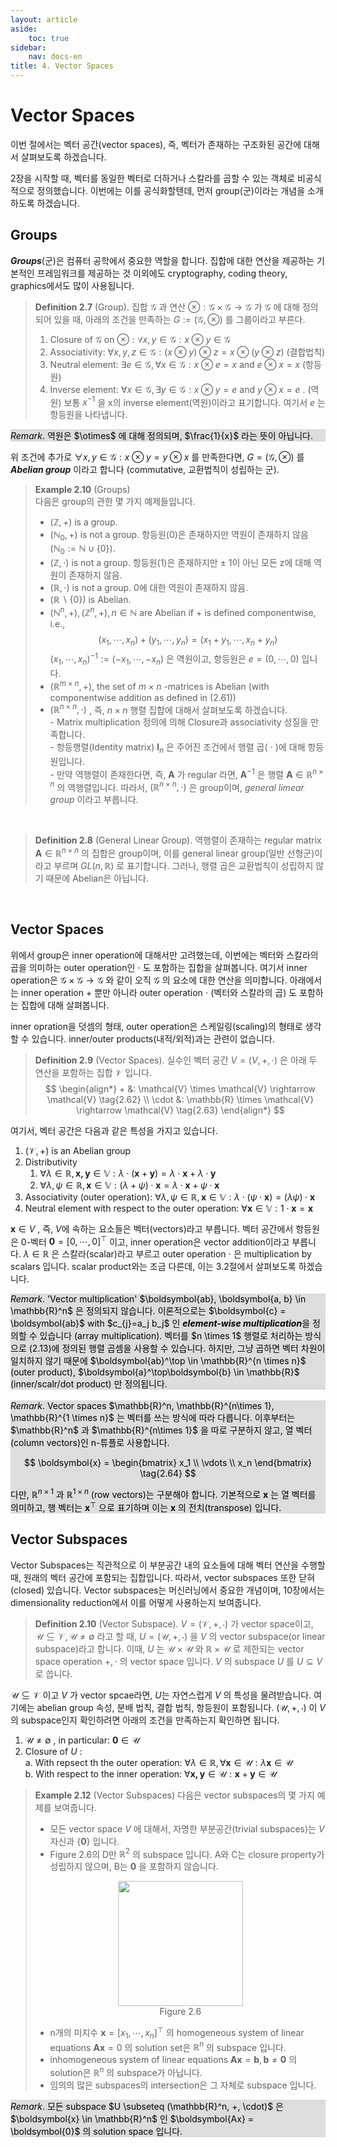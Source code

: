 ```yaml
---
layout: article
aside:
    toc: true
sidebar:
    nav: docs-en
title: 4. Vector Spaces
---
```


# Vector Spaces

이번 절에서는 벡터 공간(vector spaces), 즉, 벡터가 존재하는 구조화된 공간에 대해서 살펴보도록 하겠습니다.

2장을 시작할 때, 벡터를 동일한 벡터로 더하거나 스칼라를 곱할 수 있는 객체로 비공식적으로 정의했습니다. 이번에는 이를 공식화할텐데, 먼저 group(군)이라는 개념을 소개하도록 하겠습니다.

## Groups

***Groups***(군)은 컴퓨터 공학에서 중요한 역할을 합니다. 집합에 대한 연산을 제공하는 기본적인 프레임워크를 제공하는 것 이외에도 cryptography, coding theory, graphics에서도 많이 사용됩니다.

> **Definition 2.7** (Group). 집합 $\mathcal{G}$ 과 연산 $\otimes : \mathcal{G} \times \mathcal{G} \rightarrow \mathcal{G}$ 가 $\mathcal{G}$ 에 대해 정의되어 있을 때, 아래의 조건을 만족하는 $G := (\mathcal{G}, \otimes)$ 를 그룹이라고 부른다.
> <br>
> 1. Closure of $\mathcal{G}$ on $\otimes : \forall x,y \in \mathcal{G}: x \otimes y \in \mathcal{G}$
> 2. Associativity: $\forall x, y, z \in \mathcal{G}: (x \otimes y) \otimes z = x \otimes (y \otimes z)$ (결합법칙)
> 3. Neutral element: $\exists e \in \mathcal{G}, \forall x \in \mathcal{G} : x \otimes e = x \text{ and } e \otimes x = x$ (항등원)
> 4. Inverse element: $\forall x \in \mathcal{G}, \exists y \in \mathcal{G} : x \otimes y = e \text{ and } y \otimes x = e$ . (역원) 보통 $x^{-1}$ 을 x의 inverse element(역원)이라고 표기합니다. 여기서 $e$ 는 항등원을 나타냅니다.

<div style="background-color: #DDDDDD; color: #000000">
<i>Remark</i>. 역원은 $\otimes$ 에 대해 정의되며, $\frac{1}{x}$ 라는 뜻이 아닙니다.
</div>

위 조건에 추가로 $\forall x, y \in \mathcal{G} : x \otimes y = y \otimes x$ 를 만족한다면, $G = (\mathcal{G}, \otimes)$ 를 ***Abelian group*** 이라고 합니다 (commutative, 교환법칙이 성립하는 군).

> **Example 2.10** (Groups)
> <br>
> 다음은 group의 관한 몇 가지 예제들입니다.
> <br>
> - $(\mathbb{Z}, +)$ is a group.
> - $(\mathbb{N}_0, +)$ is not a group. 항등원(0)은 존재하지만 역원이 존재하지 않음 ($\mathbb{N}_0 := \mathbb{N} \cup \lbrace 0 \rbrace$).
> - $(\mathbb{Z}, \cdot)$ is not a group. 항등원(1)은 존재하지만 $\pm$ 1이 아닌 모든 z에 대해 역원이 존재하지 않음.
> - $(\mathbb{R}, \cdot)$ is not a group. 0에 대한 역원이 존재하지 않음.
> - $(\mathbb{R}\backslash\lbrace 0 \rbrace)$ is Abelian.
> - $(\mathbb{N}^n, +), (\mathbb{Z}^n, +), n \in \mathbb{N}$ are Abelian if + is defined componentwise, i.e., 
> $$ (x_1, \cdots, x_n) + (y_1, \cdots, y_n) = (x_1 + y_1, \cdots, x_n + y_n) \tag{2.61} $$ 
> $(x_1, \cdots, x_n)^{-1} := (-x_1, \cdots, -x_n)$ 은 역원이고, 항등원은 $e = (0, \cdots, 0)$ 입니다.
> - $(\mathbb{R}^{m\times n}, +)$, the set of $m \times n$ -matrices is Abelian (with componentwise addition as defined in (2.61))
> - $(\mathbb{R}^{n\times n}, \cdot)$ , 즉, $n \times n$ 행렬 집합에 대해서 살펴보도록 하겠습니다. <br> - Matrix multiplication 정의에 의해 Closure과 associativity 성질을 만족합니다. <br> - 항등행렬(Identity matrix) $\boldsymbol{I}_n$ 은 주어진 조건에서 행렬 곱( $\cdot$ )에 대해 항등원입니다. <br> - 만약 역행렬이 존재한다면, 즉, $\boldsymbol{A}$ 가 regular 라면, $\boldsymbol{A}^{-1}$ 은 행렬 $\boldsymbol{A} \in \mathbb{R}^{n\times n}$ 의 역행렬입니다. 따라서, $(\mathbb{R}^{n\times n}, \cdot)$ 은 group이며, *general limear group* 이라고 부릅니다.

<br>

> **Definition 2.8** (General Linear Group). 역행렬이 존재하는 regular matrix $\boldsymbol{A} \in \mathbb{R}^{n \times n}$ 의 집합은 group이며, 이를 general linear group(일반 선형군)이라고 부르며 $GL(n, \mathbb{R})$ 로 표기합니다. 그러나, 행렬 곱은 교환법칙이 성립하지 않기 때문에 Abelian은 아닙니다.

<br>

## Vector Spaces

위에서 group은 inner operation에 대해서만 고려했는데, 이번에는 벡터와 스칼라의 곱을 의미하는 outer operation인 $\cdot$ 도 포함하는 집합을 살펴봅니다. 여기서 inner operation은 $\mathcal{G}\times\mathcal{G}\rightarrow\mathcal{G}$ 와 같이 오직 $\mathcal{G}$ 의 요소에 대한 연산을 의미합니다. 아래에서는 inner operation $+$ 뿐만 아니라 outer operation $\cdot$ (벡터와 스칼라의 곱) 도 포함하는 집합에 대해 살펴봅니다.

inner opration을 덧셈의 형태, outer operation은 스케일링(scaling)의 형태로 생각할 수 있습니다. inner/outer products(내적/외적)과는 관련이 없습니다.

> **Definition 2.9** (Vector Spaces). 실수인 벡터 공간 $V = (V, +, \cdot)$ 은 아래 두 연산을 포함하는 집합 $\mathcal{V}$ 입니다.
> $$ \begin{align*} + &: \mathcal{V} \times \mathcal{V} \rightarrow \mathcal{V} \tag{2.62} \\ \cdot &: \mathbb{R} \times \mathcal{V} \rightarrow \mathcal{V} \tag{2.63} \end{align*} $$

여기서, 벡터 공간은 다음과 같은 특성을 가지고 있습니다.
<br>
1. $(\mathcal{V}, +)$ is an Abelian group
2. Distributivity
   1. $\forall \lambda \in \mathbb{R}, \boldsymbol{x, y} \in \mathbb{V} : \lambda \cdot (\boldsymbol{x} + \boldsymbol{y}) = \lambda \cdot \boldsymbol{x} + \lambda \cdot \boldsymbol{y}$
   2. $\forall \lambda, \psi \in \mathbb{R}, \boldsymbol{x} \in \mathbb{V} : (\lambda + \psi)\cdot\boldsymbol{x} = \lambda\cdot\boldsymbol{x} + \psi\cdot\boldsymbol{x}$
3. Associativity (outer operation): $\forall\lambda,\psi \in \mathbb{R}, \boldsymbol{x}\in\mathbb{V}: \lambda\cdot(\psi\cdot\boldsymbol{x}) = (\lambda\psi)\cdot\boldsymbol{x}$
4. Neutral element with respect to the outer operation: $\forall\boldsymbol{x}\in\mathbb{V} : 1\cdot\boldsymbol{x} = \boldsymbol{x}$

$\boldsymbol{x} \in V$ , 즉, $V$에 속하는 요소들은 벡터(vectors)라고 부릅니다. 벡터 공간에서 항등원은 0-벡터 $\boldsymbol{0} = \lbrack 0, \cdots, 0 \rbrack^\top$ 이고, inner operation은 vector addition이라고 부릅니다. $\lambda \in \mathbb{R}$ 은 스칼라(scalar)라고 부르고 outer operation $\cdot$ 은 multiplication by scalars 입니다. scalar product와는 조금 다른데, 이는 3.2절에서 살펴보도록 하겠습니다.

<div style="background-color: #DDDDDD; color: #000000">
<i>Remark</i>. 'Vector multiplication' $\boldsymbol{ab}, \boldsymbol{a, b} \in \mathbb{R}^n$ 은 정의되지 않습니다. 이론적으로는 $\boldsymbol{c} = \boldsymbol{ab}$ with $c_{j}=a_j b_j$ 인 <i><b>element-wise multiplication</b></i>을 정의할 수 있습니다 (array multiplication). 벡터를 $n \times 1$ 행렬로 처리하는 방식으로 (2.13)에 정의된 행렬 곱셈을 사용할 수 있습니다. 하지만, 그냥 곱하면 벡터 차원이 일치하지 않기 때문에 $\boldsymbol{ab}^\top \in \mathbb{R}^{n \times n}$ (outer product), $\boldsymbol{a}^\top\boldsymbol{b} \in \mathbb{R}$ (inner/scalr/dot product) 만 정의됩니다.
</div>

<br>

<div style="background-color: #DDDDDD; color: #000000">
<i>Remark</i>. Vector spaces $\mathbb{R}^n, \mathbb{R}^{n\times 1}, \mathbb{R}^{1 \times n}$ 는 벡터를 쓰는 방식에 따라 다릅니다. 이후부터는 $\mathbb{R}^n$ 과 $\mathbb{R}^{n\times 1}$ 을 따로 구분하지 않고, 열 벡터(column vectors)인 n-튜플로 사용합니다.

$$ \boldsymbol{x} = \begin{bmatrix} x_1 \\ \vdots \\ x_n \end{bmatrix} \tag{2.64} $$

다만, $\mathbb{R}^{n \times 1}$ 과 $\mathbb{R}^{1 \times n}$ (row vectors)는 구분해야 합니다. 기본적으로 $\boldsymbol{x}$ 는 열 벡터를 의미하고, 행 벡터는 $\boldsymbol{x}^\top$ 으로 표기하며 이는 $\boldsymbol{x}$ 의 전치(transpose) 입니다.

</div>

## Vector Subspaces

Vector Subspaces는 직관적으로 이 부분공간 내의 요소들에 대해 벡터 연산을 수행할 때, 원래의 벡터 공간에 포함되는 집합입니다. 따라서, vector subspaces 또한 닫혀(closed) 있습니다. Vector subspaces는 머신러닝에서 중요한 개념이며, 10장에서는 dimensionality reduction에서 이를 어떻게 사용하는지 보여줍니다.

> **Definition 2.10** (Vector Subspace). $V = (\mathcal{V}, +, \cdot)$ 가 vector space이고, $\mathcal{U} \subseteq \mathcal{V}, \mathcal{U} \neq \emptyset$ 라고 할 때, $U = (\mathcal{U}, +, \cdot)$ 을 $V$ 의 vector subspace(or linear subspace)라고 합니다. 이때, $U$ 는 $\mathcal{U} \times \mathcal{U}$ 와 $\mathbb{R} \times \mathcal{U}$ 로 제한되는 vector space operation $+, \cdot$ 의 vector space 입니다. $V$ 의 subspace $U$ 를 $U \subseteq V$ 로 씁니다.

$\mathcal{U} \subseteq \mathcal{V}$ 이고 $V$ 가 vector spcae라면, $U$는 자연스럽게 $V$ 의 특성을 물려받습니다. 여기에는 abelian group 속성, 분배 법칙, 결합 법칙, 항등원이 포함됩니다. $(\mathcal{U}, +, \cdot)$ 이 $V$ 의 subspace인지 확인하려면 아래의 조건을 만족하는지 확인하면 됩니다.

1. $\mathcal{U} \neq \emptyset$ , in particular: $\boldsymbol{0} \in \mathcal{U}$
2. Closure of $U$ :
   <br>a. With repsect th the outer operation: $\forall\lambda \in \mathbb{R}, \forall\boldsymbol{x} \in \mathcal{U} : \lambda\boldsymbol{x} \in \mathcal{U}$
   <br>b. With respect to the inner operation: $\forall\boldsymbol{x, y} \in \mathcal{U} : \boldsymbol{x} + \boldsymbol{y} \in \mathcal{U}$


> **Example 2.12** (Vector Subspaces)
> 다음은 vector subspaces의 몇 가지 예제를 보여줍니다.
> <br>
> - 모든 vector space $V$ 에 대해서, 자명한 부분공간(trivial subspaces)는 $V$ 자신과 $\lbrace\boldsymbol{0}\rbrace$ 입니다.
> - Figure 2.6의 D만 $\mathbb{R}^2$ 의 subspace 입니다. A와 C는 closure property가 성립하지 않으며, B는 $\boldsymbol{0}$ 을 포함하지 않습니다.
> <div align="center"><img src="{{ site.baseurl }}/assets/images/figures/figure2.6.png" height=200px></div>
> <div align="center">Figure 2.6</div>
> 
> - n개의 미지수 $\boldsymbol{x} = \lbrack x_1, \cdots, x_n \rbrack^\top$ 의 homogeneous system of linear equations $\boldsymbol{Ax} = 0$ 의 solution set은 $\mathbb{R}^n$ 의 subspace 입니다.
> - inhomogeneous system of linear equations $\boldsymbol{Ax} = \boldsymbol{b}, \boldsymbol{b} \neq \boldsymbol{0}$ 의 solution은 $\mathbb{R}^n$ 의 subspace가 아닙니다.
> - 임의의 많은 subspaces의 intersection은 그 자체로 subspace 입니다.

<div style="background-color: #DDDDDD; color: #000000">
<i>Remark</i>. 모든 subspace $U \subseteq (\mathbb{R}^n, +, \cdot)$ 은 $\boldsymbol{x} \in \mathbb{R}^n$ 인 $\boldsymbol{Ax} = \boldsymbol{0}$ 의 solution space 입니다.
</div>